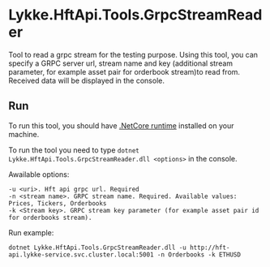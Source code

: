 # Lykke.HftApi.Tools.GrpcStreamReader
Tool to read a grpc stream for the testing purpose. Using this tool, you can specify a GRPC server url, stream name and key 
(additional stream parameter, for example asset pair for orderbook stream)to read from. Received data will be displayed in the console.

## Run

To run this tool, you should have [.NetCore runtime](https://www.microsoft.com/net/download) installed on your machine.

To run the tool you need to type ```dotnet Lykke.HftApi.Tools.GrpcStreamReader.dll <options>``` in the console.

Awailable options:

```
-u <uri>. Hft api grpc url. Required
-n <stream name>. GRPC stream name. Required. Available values: Prices, Tickers, Orderbooks
-k <Stream key>. GRPC stream key parameter (for example asset pair id for orderbooks stream).
```

Run example:

```
dotnet Lykke.HftApi.Tools.GrpcStreamReader.dll -u http://hft-api.lykke-service.svc.cluster.local:5001 -n Orderbooks -k ETHUSD
```
